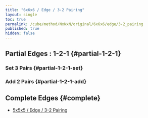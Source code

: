 ```yaml
---
title: "6x6x6 / Edge / 3-2 Pairing"
layout: single
toc: true
permalink: /cube/method/NxNxN/original/6x6x6/edge/3-2_pairing
published: true
hidden: false
---
```


<head>
  <base target="_blank">
  <style>
    .twisty-wrapper {
      margin        : 20px 0px;
    }
    twisty-player {
      visualization : "3D"
      background    : "checkered-transparent";
      hint-facelets : "floating";
      width         : 350px;
      height        : 400px;
    }
  </style>
  <script
    src   = "https://cdn.cubing.net/js/cubing/twisty"
    type  = "module"
    defer
  ></script>
</head>



## Partial Edges : 1-2-1 {#partial-1-2-1}

### Set 3 Pairs {#partial-1-2-1-set}

<div class="twisty-wrapper">
  <twisty-player
    puzzle                    = "6x6x6"
    experimental-stickering   = "F2L"
    alg                       = "3U R F' R' F y D F' R F R' y R F' R' F 3U' y y"
    experimental-setup-alg    = "2U 2D R U R' L' U' L y R U' R' y F' U F y2 R U' R' U L' U L 2U 2D2 R' D R L D' L' y2 D' F D' F' L D' L' 2U 2D2 R' D R L D L' 2U2 2D y2 R' D R L D' L' 2U' 2D2 R U R' L' U' L y2 R U' R' L' U2 L y2 F B 3U 3D R U R' L' U' L y2 R U' R' D' F L' F' L y2 F' R F R' 3U 3D2 2U' R U R' L U' L' y2 F L' F' L y2 D F L' F' L F' R F R' 2U' 3D' 2D2 y2 F R' F' R L F' L' F y2 F' L F L' R' F R F'"
    experimental-setup-anchor = "start"
    tempo-scale               = "1.3"
  ></twisty-player>
</div>

### Add 2 Pairs {#partial-1-2-1-add}

<div class="twisty-wrapper">
  <twisty-player
    puzzle                    = "6x6x6"
    experimental-stickering   = "F2L"
    alg                       = "D' R F' R' F 3U' F D' F' 3U R F' R' F 3U' D' F D' F' 3U"
    experimental-setup-alg    = "2U 2D R U R' L' U' L y R U' R' y F' U F y2 R U' R' U L' U L 2U 2D2 R' D R L D' L' y2 D' F D' F' L D' L' 2U 2D2 R' D R L D L' 2U2 2D y2 R' D R L D' L' 2U' 2D2 R U R' L' U' L y2 R U' R' L' U2 L y2 F B 3U 3D R U R' L' U' L y2 R U' R' D' F L' F' L y2 F' R F R' 3U 3D2 2U' R U R' L U' L' y2 F L' F' L y2 D F L' F' L F' R F R' 2U' 3D' 2D2 y2 F R' F' R L F' L' F y2 F' L F L' R' F R F' 3U R F' R' F y D F' R F R' y R F' R' F 3U' y y"
    experimental-setup-anchor = "start"
    tempo-scale               = "1.3"
  ></twisty-player>
</div>



## Complete Edges {#complete}

- [5x5x5 / Edge / 3-2 Pairing](/cube/method/NxNxN/original/5x5x5/edge/3-2_pairing)
